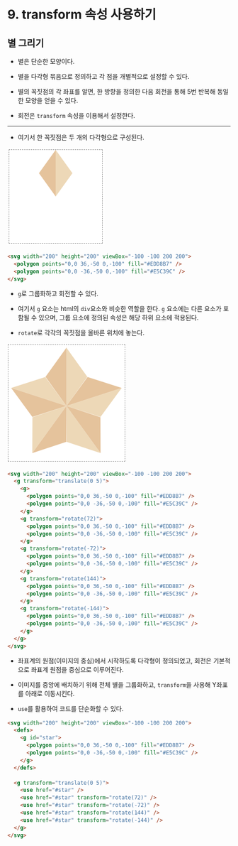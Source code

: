 # 9. transform 속성 사용하기

## 별 그리기

- 별은 단순한 모양이다.

- 별을 다각형 묶음으로 정의하고 각 점을 개별적으로 설정할 수 있다.

- 별의 꼭짓점의 각 좌표를 알면, 한 방향을 정의한 다음 회전을 통해 5번 반복해 동일한 모양을 얻을 수 있다.

- 회전은 `transform` 속성을 이용해서 설정한다.

---

- 여기서 한 꼭짓점은 두 개의 다각형으로 구성된다.

![별1](images/ex9-1.png)

```html
<svg width="200" height="200" viewBox="-100 -100 200 200">
  <polygon points="0,0 36,-50 0,-100" fill="#EDD8B7" />
  <polygon points="0,0 -36,-50 0,-100" fill="#E5C39C" />
</svg>
```

- `g`로 그룹화하고 회전할 수 있다.

- 여기서 `g` 요소는 html의 `div`요소와 비슷한 역할을 한다. `g` 요소에는 다른 요소가 포함될 수 있으며, 그룹 요소에 정의된 속성은 해당 하위 요소에 적용된다.

- `rotate`로 각각의 꼭짓점을 올바른 위치에 놓는다.

![별](images/ex9-2.png)

```html
<svg width="200" height="200" viewBox="-100 -100 200 200">
  <g transform="translate(0 5)">
    <g>
      <polygon points="0,0 36,-50 0,-100" fill="#EDD8B7" />
      <polygon points="0,0 -36,-50 0,-100" fill="#E5C39C" />
    </g>
    <g transform="rotate(72)">
      <polygon points="0,0 36,-50 0,-100" fill="#EDD8B7" />
      <polygon points="0,0 -36,-50 0,-100" fill="#E5C39C" />
    </g>
    <g transform="rotate(-72)">
      <polygon points="0,0 36,-50 0,-100" fill="#EDD8B7" />
      <polygon points="0,0 -36,-50 0,-100" fill="#E5C39C" />
    </g>
    <g transform="rotate(144)">
      <polygon points="0,0 36,-50 0,-100" fill="#EDD8B7" />
      <polygon points="0,0 -36,-50 0,-100" fill="#E5C39C" />
    </g>
    <g transform="rotate(-144)">
      <polygon points="0,0 36,-50 0,-100" fill="#EDD8B7" />
      <polygon points="0,0 -36,-50 0,-100" fill="#E5C39C" />
    </g>
  </g>
</svg>
```

- 좌표계의 원점(이미지의 중심)에서 시작하도록 다각형이 정의되었고, 회전은 기본적으로 좌표계 원점을 중심으로 이루어진다.

- 이미지를 중앙에 배치하기 위해 전체 별을 그룹화하고, `transform`을 사용해 Y좌표를 아래로 이동시킨다.

- `use`를 활용하여 코드를 단순화할 수 있다.

```html
<svg width="200" height="200" viewBox="-100 -100 200 200">
  <defs>
    <g id="star">
      <polygon points="0,0 36,-50 0,-100" fill="#EDD8B7" />
      <polygon points="0,0 -36,-50 0,-100" fill="#E5C39C" />
    </g>
  </defs>

  <g transform="translate(0 5)">
    <use href="#star" />
    <use href="#star" transform="rotate(72)" />
    <use href="#star" transform="rotate(-72)" />
    <use href="#star" transform="rotate(144)" />
    <use href="#star" transform="rotate(-144)" />
  </g>
</svg>
```
